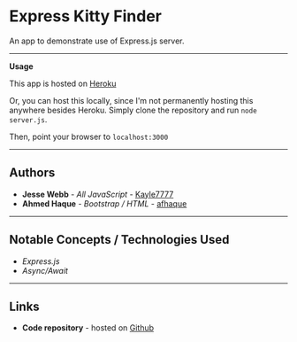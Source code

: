 # Express Kitty Finder

An app to demonstrate use of Express.js server.

****

**Usage**

This app is hosted on [Heroku](https://serene-coast-37352.herokuapp.com/)

Or, you can host this locally, since I'm not permanently hosting this anywhere besides Heroku. Simply clone the repository and run `node server.js`.

Then, point your browser to `localhost:3000`
****

## Authors

* **Jesse Webb** - *All JavaScript* - [Kayle7777](https://github.com/kayle7777)
* **Ahmed Haque** - *Bootstrap / HTML* - [afhaque](https://github.com/afhaque/)

****

## Notable Concepts / Technologies Used

* *Express.js*
* *Async/Await*

****

## Links

* **Code repository** - hosted on [Github][github Repo]

[github Repo]: https://github.com/Kayle7777/express-friendFinder
